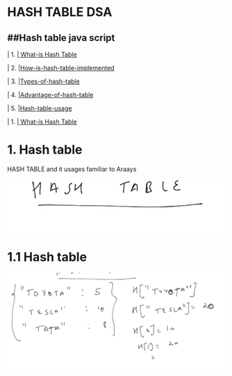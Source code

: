 # HASH TABLE DSA
## ##Hash table java script

|  1. |[ What-is Hash Table](#)

|  2. |[How-is-hash-table-implemented](#)

|  3. |[Types-of-hash-table](#)

|  4. |[Advantage-of-hash-table](#)

|  5. |[Hash-table-usage](#)



|  1. |[ What-is Hash Table](#)

# 1. Hash table

<p> HASH TABLE and it usages familiar to Araays  </p> 

![what-is-hash-table](./whatishashtable/image1.png)

# 1.1 Hash table

![what-is-hash-table](./whatishashtable/image2.png)
